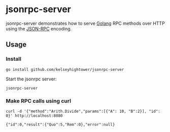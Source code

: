 # jsonrpc-server 

jsonrpc-server demonstrates how to serve [Golang](http://golang.org) RPC methods over HTTP using the [JSON-RPC](http://golang.org/pkg/net/rpc/jsonrpc/) encoding. 

## Usage

### Install

```
go install github.com/kelseyhightower/jsonrpc-server
```

Start the jsonrpc server:

```
jsonrpc-server
```

### Make RPC calls using curl

```
curl -d '{"method":"Arith.Divide","params":[{"A": 10, "B":2}], "id": 0}' http://localhost:8080
```

```
{"id":0,"result":{"Quo":5,"Rem":0},"error":null}
```
